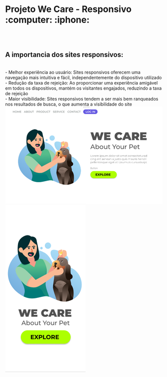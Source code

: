 <h1>Projeto We Care - Responsivo :computer: :iphone:</h1>
<br>
<br>
<h2>A importancia dos sites responsivos:</h2>
<br>
- Melhor experiência ao usuário: Sites responsivos oferecem uma navegação mais intuitiva e fácil, independentemente do dispositivo utilizado
<br>
- Redução da taxa de rejeição: Ao proporcionar uma experiência amigável em todos os dispositivos, mantém os visitantes engajados, reduzindo a taxa de rejeição
<br>
- Maior visibilidade: Sites responsivos tendem a ser mais bem ranqueados nos resultados de busca, o que aumenta a visibilidade do site
<br>
<img src="https://github.com/emerson2204/Projeto-We-Care-Responsivo/blob/main/Projeto%20We%20Care%20Responsivo/assets/Captura%20de%20tela%202025-05-21%20192751.png?raw=true"/>

<img src="https://github.com/emerson2204/Projeto-We-Care-Responsivo/blob/main/Projeto%20We%20Care%20Responsivo/assets/Captura%20de%20tela%202025-05-21%20192653.png?raw=true"/>
